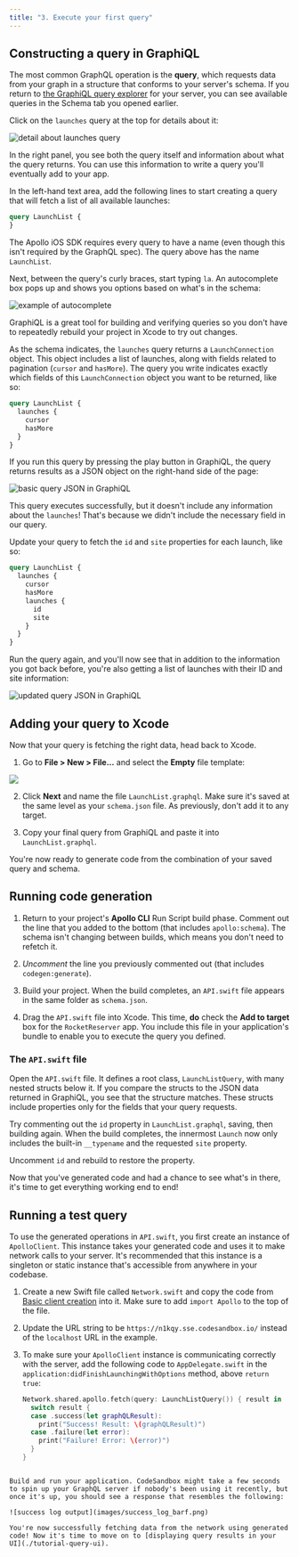 ```yaml
---
title: "3. Execute your first query"
---
```


## Constructing a query in GraphiQL

The most common GraphQL operation is the **query**, which requests data from your graph in a structure that conforms to your server's schema. If you return to [the GraphiQL query explorer](https://n1kqy.sse.codesandbox.io/) for your server, you can see available queries in the Schema tab you opened earlier. 

Click on the `launches` query at the top for details about it:

![detail about launches query](images/launches_detail.png)

In the right panel, you see both the query itself and information about what the query returns. You can use this information to write a query you'll eventually add to your app. 

In the left-hand text area, add the following lines to start creating a query that will fetch a list of all available launches: 

```graphql
query LaunchList {
}
```

The Apollo iOS SDK requires every query to have a name (even though this isn't required by the GraphQL spec). The query above has the name `LaunchList`.

Next, between the query's curly braces, start typing `la`. An autocomplete box pops up and shows you options based on what's in the schema:

![example of autocomplete](images/grapqhiql_autocomplete.png)

GraphiQL is a great tool for building and verifying queries so you don't have to repeatedly rebuild your project in Xcode to try out changes.

As the schema indicates, the `launches` query returns a `LaunchConnection` object. This object includes a list of launches, along with fields related to pagination (`cursor` and `hasMore`). The query you write indicates exactly which fields of this `LaunchConnection` object you want to be returned, like so:

```graphql
query LaunchList {
  launches {
    cursor
    hasMore
  }  
}
```

If you run this query by pressing the play button in GraphiQL, the query returns results as a JSON object on the right-hand side of the page: 

![basic query JSON in GraphiQL](images/completed_basic_query.png)

This query executes successfully, but it doesn't include any information about the `launches`! That's because we didn't include the necessary field in our query.

Update your query to fetch the `id` and `site` properties for each launch, like so:

```graphql
query LaunchList {
  launches {
    cursor
    hasMore
    launches {
      id
      site
    }
  }  
}
```

Run the query again, and you'll now see that in addition to the information you got back before, you're also getting a list of launches with their ID and site information: 

![updated query JSON in GraphiQL](images/completed_id_query.png)

## Adding your query to Xcode

Now that your query is fetching the right data, head back to Xcode.

1. Go to **File > New > File...** and select the **Empty** file template:

![](images/empty_file_template.png)

2. Click **Next** and name the file `LaunchList.graphql`. Make sure it's saved at the same level as your `schema.json` file. As previously, don't add it to any target.

3. Copy your final query from GraphiQL and paste it into `LaunchList.graphql`. 

You're now ready to generate code from the combination of your saved query and schema.

## Running code generation

1. Return to your project's **Apollo CLI** Run Script build phase. Comment out the line that you added to the bottom (that includes `apollo:schema`). The schema isn't changing between builds, which means you don't need to refetch it.

2. _Uncomment_ the line you previously commented out (that includes `codegen:generate`).

3. Build your project. When the build completes, an `API.swift` file appears in the same folder  as `schema.json`.

4. Drag the `API.swift` file into Xcode. This time, **do** check the **Add to target** box for the `RocketReserver` app. You include this file in your application's bundle to enable you to execute the query you defined.

### The `API.swift` file

Open the `API.swift` file. It defines a root class, `LaunchListQuery`, with many nested structs below it. If you compare the structs to the JSON data returned in GraphiQL, you see that the structure matches. These structs include properties only for the fields that your query requests. 

Try commenting out the `id` property in `LaunchList.graphql`, saving, then building again. When the build completes, the innermost `Launch` now only includes the built-in `__typename` and the requested `site` property. 

Uncomment `id` and rebuild to restore the property.

Now that you've generated code and had a chance to see what's in there, it's time to get everything working end to end!

## Running a test query

To use the generated operations in `API.swift`, you first create an instance of `ApolloClient`. This instance takes your generated code and uses it to make network calls to your server. It's recommended that this instance is a singleton or static instance that's accessible from anywhere in your codebase.

1. Create a new Swift file called `Network.swift` and copy the code from [Basic client creation](/initialization/#basic-client-creation) into it. Make sure to add `import Apollo` to the top of the file.

2. Update the URL string to be `https://n1kqy.sse.codesandbox.io/` instead of the `localhost` URL in the example.

3. To make sure your `ApolloClient` instance is communicating correctly with the server, add the following code to `AppDelegate.swift` in the `application:didFinishLaunchingWithOptions` method, above `return true`:

    ```swift
    Network.shared.apollo.fetch(query: LaunchListQuery()) { result in
      switch result {
      case .success(let graphQLResult):
        print("Success! Result: \(graphQLResult)")
      case .failure(let error):
        print("Failure! Error: \(error)")
      }
    }
```

Build and run your application. CodeSandbox might take a few seconds to spin up your GraphQL server if nobody's been using it recently, but once it's up, you should see a response that resembles the following: 

![success log output](images/success_log_barf.png)

You're now successfully fetching data from the network using generated code! Now it's time to move on to [displaying query results in your UI](./tutorial-query-ui).
